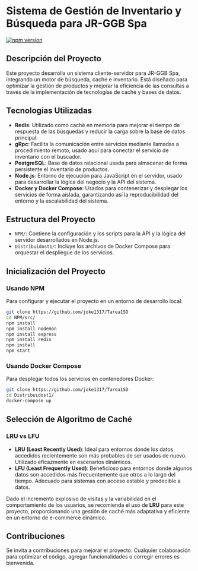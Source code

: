 # Sistema de Gestión de Inventario y Búsqueda para JR-GGB Spa
[![npm version](https://img.shields.io/npm/v/admin-lte/latest.svg)](https://www.npmjs.com/package/admin-lte)

## Descripción del Proyecto

Este proyecto desarrolla un sistema cliente-servidor para JR-GGB Spa, integrando un motor de búsqueda, cache e inventario. Está diseñado para optimizar la gestión de productos y mejorar la eficiencia de las consultas a través de la implementación de tecnologías de caché y bases de datos.

## Tecnologías Utilizadas

- **Redis**: Utilizado como caché en memoria para mejorar el tiempo de respuesta de las búsquedas y reducir la carga sobre la base de datos principal.
- **gRpc**: Facilita la comunicación entre servicios mediante llamadas a procedimiento remoto, usado aquí para conectar el servicio de inventario con el buscador.
- **PostgreSQL**: Base de datos relacional usada para almacenar de forma persistente el inventario de productos.
- **Node.js**: Entorno de ejecución para JavaScript en el servidor, usado para desarrollar la lógica del negocio y la API del sistema.
- **Docker y Docker Compose**: Usados para contenerizar y desplegar los servicios de forma aislada, garantizando así la reproducibilidad del entorno y la escalabilidad del sistema.

## Estructura del Proyecto

- `NPM/`: Contiene la configuración y los scripts para la API y la lógica del servidor desarrollados en Node.js.
- `Distribuidost1/`: Incluye los archivos de Docker Compose para orquestar el despliegue de los servicios.

## Inicialización del Proyecto

### Usando NPM

Para configurar y ejecutar el proyecto en un entorno de desarrollo local:

```bash
git clone https://github.com/joke1317/Tarea1SD
cd NPM/src/
npm install
npm install nodemon
npm install express
npm install redis
npm install
npm start
```

### Usando Docker Compose

Para desplegar todos los servicios en contenedores Docker:

```bash
git clone https://github.com/joke1317/Tarea1SD
cd Distribuidost1/
docker-compose up
```

## Selección de Algoritmo de Caché

### LRU vs LFU

- **LRU (Least Recently Used)**: Ideal para entornos donde los datos accedidos recientemente son más probables de ser usados de nuevo. Utilizado eficazmente en escenarios dinámicos.
- **LFU (Least Frequently Used)**: Beneficioso para entornos donde algunos datos son accedidos más frecuentemente que otros a lo largo del tiempo. Adecuado para sistemas con acceso estable y predecible a datos.

Dado el incremento explosivo de visitas y la variabilidad en el comportamiento de los usuarios, se recomienda el uso de **LRU** para este proyecto, proporcionando una gestión de caché más adaptativa y eficiente en un entorno de e-commerce dinámico.

## Contribuciones

Se invita a contribuciones para mejorar el proyecto. Cualquier colaboración para optimizar el código, agregar funcionalidades o corregir errores es bienvenida.
